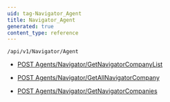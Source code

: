 ```yaml
---
uid: tag-Navigator_Agent
title: Navigator_Agent
generated: true
content_type: reference
---
```


```http
/api/v1/Navigator/Agent
```




* [POST Agents/Navigator/GetNavigatorCompanyList](v1NavigatorAgent_GetNavigatorCompanyList.md)

* [POST Agents/Navigator/GetAllNavigatorCompany](v1NavigatorAgent_GetAllNavigatorCompany.md)

* [POST Agents/Navigator/GetNavigatorCompanies](v1NavigatorAgent_GetNavigatorCompanies.md)